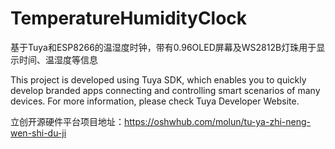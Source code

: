 # TemperatureHumidityClock
基于Tuya和ESP8266的温湿度时钟，带有0.96OLED屏幕及WS2812B灯珠用于显示时间、温湿度等信息

This project is developed using Tuya SDK, which enables you to quickly develop branded apps connecting and controlling smart scenarios of many devices.
For more information, please check Tuya Developer Website.

立创开源硬件平台项目地址：https://oshwhub.com/molun/tu-ya-zhi-neng-wen-shi-du-ji
